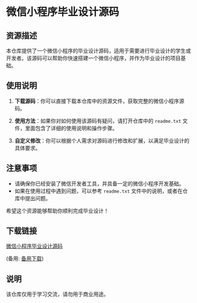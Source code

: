 # 微信小程序毕业设计源码

## 资源描述

本仓库提供了一个微信小程序的毕业设计源码，适用于需要进行毕业设计的学生或开发者。该源码可以帮助你快速搭建一个微信小程序，并作为毕业设计的项目基础。

## 使用说明

1. **下载源码**：你可以直接下载本仓库中的资源文件，获取完整的微信小程序源码。

2. **使用方法**：如果你对如何使用该源码有疑问，请打开仓库中的 `readme.txt` 文件，里面包含了详细的使用说明和操作步骤。

3. **自定义修改**：你可以根据个人需求对源码进行修改和扩展，以满足毕业设计的具体要求。

## 注意事项

- 请确保你已经安装了微信开发者工具，并具备一定的微信小程序开发基础。
- 如果在使用过程中遇到问题，可以参考 `readme.txt` 文件中的说明，或者在仓库中提出问题。

希望这个资源能够帮助你顺利完成毕业设计！

## 下载链接
[微信小程序毕业设计源码](https://pan.quark.cn/s/51ce56e7a634) 

(备用: [备用下载](https://pan.baidu.com/s/1cogMQrnhL12LOFFjk0icSg?pwd=1234))

## 说明

该仓库仅用于学习交流，请勿用于商业用途。
